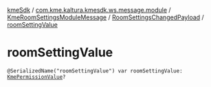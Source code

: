 [kmeSdk](../../../index.md) / [com.kme.kaltura.kmesdk.ws.message.module](../../index.md) / [KmeRoomSettingsModuleMessage](../index.md) / [RoomSettingsChangedPayload](index.md) / [roomSettingValue](./room-setting-value.md)

# roomSettingValue

`@SerializedName("roomSettingValue") var roomSettingValue: `[`KmePermissionValue`](../../../com.kme.kaltura.kmesdk.ws.message.type.permissions/-kme-permission-value/index.md)`?`